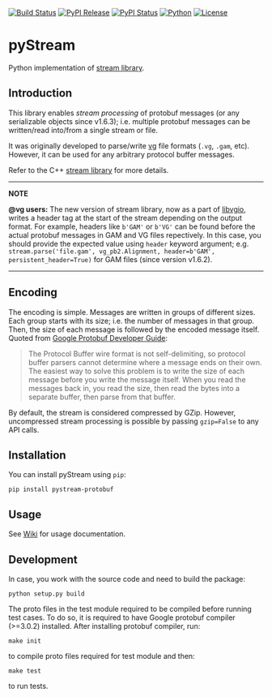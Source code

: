 [![Build Status](https://img.shields.io/travis/cartoonist/pystream-protobuf.svg?style=flat-square)](https://travis-ci.org/cartoonist/pystream-protobuf)
[![PyPI Release](https://img.shields.io/pypi/v/pystream-protobuf.svg?style=flat-square)](https://pypi.python.org/pypi/pystream-protobuf)
[![PyPI Status](https://img.shields.io/pypi/status/pystream-protobuf.svg?style=flat-square)](https://pypi.python.org/pypi/pystream-protobuf)
[![Python](https://img.shields.io/pypi/pyversions/pystream-protobuf.svg?style=flat-square)](https://www.python.org/download/releases/3.0/)
[![License](https://img.shields.io/pypi/l/pystream-protobuf.svg?style=flat-square)](https://github.com/cartoonist/pystream-protobuf/blob/master/LICENSE)

# pyStream
Python implementation of [stream library](https://github.com/vgteam/stream).

## Introduction
This library enables _stream processing_ of protobuf messages (or any serializable
objects since v1.6.3); i.e. multiple protobuf messages can be written/read into/from a
single stream or file.

It was originally developed to parse/write [vg](https://github.com/vgteam/vg)
file formats (`.vg`, `.gam`, etc). However, it can be used for any arbitrary
protocol buffer messages.

Refer to the C++ [stream library](https://github.com/vgteam/stream) for more
details.

---

**NOTE**

**@vg users:** The new version of stream library, now as a part of
[libvgio](https://github.com/vgteam/libvgio), writes a header tag at the start of
the stream depending on the output format. For example, headers like `b'GAM'`
or `b'VG'` can be found before the actual protobuf messages in GAM and VG files
repectively. In this case, you should provide the expected value using `header`
keyword argument; e.g.
`stream.parse('file.gam', vg_pb2.Alignment, header=b'GAM', persistent_header=True)`
for GAM files (since version v1.6.2).

---

## Encoding
The encoding is simple. Messages are written in groups of different sizes. Each
group starts with its size; i.e. the number of messages in that group. Then, the
size of each message is followed by the encoded message itself. Quoted from
[Google Protobuf Developer Guide](https://developers.google.com/protocol-buffers/docs/techniques#streaming):

> The Protocol Buffer wire format is not self-delimiting, so protocol buffer
> parsers cannot determine where a message ends on their own. The easiest way to
> solve this problem is to write the size of each message before you write the
> message itself. When you read the messages back in, you read the size, then
> read the bytes into a separate buffer, then parse from that buffer.

By default, the stream is considered compressed by GZip. However, uncompressed
stream processing is possible by passing `gzip=False` to any API calls.

## Installation
You can install pyStream using `pip`:

    pip install pystream-protobuf

## Usage
See [Wiki](https://github.com/cartoonist/pystream-protobuf/wiki) for usage documentation.

## Development
In case, you work with the source code and need to build the package:

    python setup.py build

The proto files in the test module required to be compiled before running test
cases. To do so, it is required to have Google protobuf compiler (>=3.0.2)
installed. After installing protobuf compiler, run:

    make init

to compile proto files required for test module and then:

    make test

to run tests.
